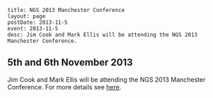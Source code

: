 ```
title: NGS 2013 Manchester Conference
layout: page
postDate: 2013-11-5
event: 2013-11-5
desc: Jim Cook and Mark Ellis will be attending the NGS 2013 Manchester Conference.
```

## 5th and 6th November 2013

Jim Cook and Mark Ellis will be attending the NGS 2013 Manchester Conference. For more details see [here](http://conference.biotexcel.com/ngs-2013-manchester/).
